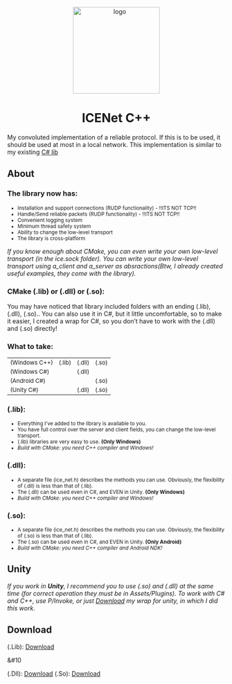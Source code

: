   
<p align="center">
  <img src="https://github.com/enoreex/ICENet/assets/125078218/c28309e2-377a-450f-9440-8b7e8eaf335a" alt="logo" width="200" height="200">
</p>

<h1 align="center" tabindex="-1" dir="auto"><a class="anchor" aria-hidden="true"></a>ICENet C++</h1>

My convoluted implementation of a reliable protocol. If this is to be used, it should be used at most in a local network. This implementation is similar to my existing <a href = "https://github.com/enoreex/ICENet/">C# lib</a>

<h2 tabindex="-1" dir="auto"><a class="anchor" aria-hidden="true"></a>About</h2>

<h3>The library now has:</h3>

<ul>
  <li style="font-size: smaller;">Installation and support connections (RUDP functionality) - !!ITS NOT TCP!!</li>
  <li style="font-size: smaller;">Handle/Send reliable packets (RUDP functionality) - !!ITS NOT TCP!!</li>
  <li style="font-size: smaller;">Convenient logging system</li>
  <li style="font-size: smaller;">Minimum thread safety system</li>
  <li style="font-size: smaller;">Ability to change the low-level transport</li>
  <li style="font-size: smaller;">The library is cross-platform</li>
</ul>

<i>If you know enough about CMake, you can even write your own low-level transport (in the ice.sock folder). You can write your own low-level transport using a_client and a_server as absractions(Btw, I already created useful examples, they come with the library).</i>

<h3>CMake (.lib) or (.dll) or (.so): </h3>

You may have noticed that library included folders with an ending (.lib), (.dll), (.so).. You can also use it in C#, but it little uncomfortable, so to make it easier, I created a wrap for C#, so you don’t have to work with the (.dll) and (.so) directly!

<h3>What to take: </h3>
<table>
  <tr>
    <td style="font-size: smaller;">(Windows C++)</td>
    <td style="font-size: smaller;">(.lib)</td>
    <td style="font-size: smaller;">(.dll)</td>
    <td style="font-size: smaller;">(.so)</td>
  </tr>
  <tr>
    <td style="font-size: smaller;">(Windows C#)</td>
    <td style="font-size: smaller;">  </td>
    <td style="font-size: smaller;">(.dll)</td>
    <td style="font-size: smaller;">  </td>
  </tr>
  <tr>
    <td style="font-size: smaller;">(Android C#)</td>
    <td style="font-size: smaller;">  </td>
    <td style="font-size: smaller;">  </td>
    <td style="font-size: smaller;">(.so)</td>
  </tr>
  <tr>
    <td style="font-size: smaller;">(Unity C#)</td>
    <td style="font-size: smaller;">  </td>
    <td style="font-size: smaller;">(.dll)</td>
    <td style="font-size: smaller;">(.so)</td>
  </tr>
</table>

<h3>(.lib): </h3>

<ul>
  <li style="font-size: smaller;">Everything I've added to the library is available to you.</li>
  <li style="font-size: smaller;">You have full control over the server and client fields, you can change the low-level transport.</li>
  <li style="font-size: smaller;">(.lib) libraries are very easy to use. <strong>(Only Windows)</strong></li>
  <li style="font-size: smaller;"><i>Build with CMake: you need C++ compiler and Windows!</i></li>
</ul>

<h3>(.dll): </h3>

<ul>
  <li style="font-size: smaller;">A separate file (ice_net.h) describes the methods you can use. Obviously, the flexibility of (.dll) is less than that of (.lib).</li>
  <li style="font-size: smaller;">The (.dll) can be used even in C#, and EVEN in Unity. <strong>(Only Windows)</strong></li>
  <li style="font-size: smaller;"><i>Build with CMake: you need C++ compiler and Windows!</i></li>
</ul>

<h3>(.so): </h3>

<ul>
  <li style="font-size: smaller;">A separate file (ice_net.h) describes the methods you can use. Obviously, the flexibility of (.so) is less than that of (.lib).</li>
  <li style="font-size: smaller;">The (.so) can be used even in C#, and EVEN in Unity. <strong>(Only Android)</strong></li>
  <li style="font-size: smaller;"><i>Build with CMake: you need C++ compiler and Android NDK!</i></li>
</ul>

<h2 tabindex="-1" dir="auto"><a class="anchor" aria-hidden="true"></a>Unity</h2>

<i>If you work in <strong>Unity</strong>, I recommend you to use (.so) and (.dll) at the same time (for correct operation they must be in Assets/Plugins). To work with C# and C++, use P/Invoke, or just <a href = "https://github.com/enoreex/ice_net/releases/tag/ice_net_unity">Download</a> my wrap for unity, in which I did this work.</i>

<h2 tabindex="-1" dir="auto"><a class="anchor" aria-hidden="true"></a>Download</h2>

(.Lib): <a href = "">Download</a><p>&#10</p>
(.Dll): <a href = "">Download</a>
(.So):  <a href = "">Download</a>
